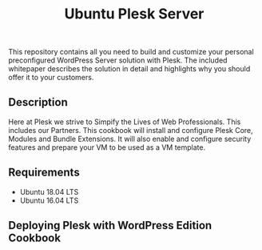 <h1  style="text-align: center">Ubuntu Plesk Server</h1>
<p  style="text-align: center">
<a href="http://www.apache.org/licenses/LICENSE-2.0"><img src="http://img.shields.io/badge/license-Apache 2-blue.svg" alt="" class="loading" id="image-hash-bc6178aff0e15ee8f4edae603da1dae0507fe3b777dd8805798f27346188a087"></a>
<a href="https://travis-ci.org/VirtuBox/ubuntu-plesk-server"><img src="https://img.shields.io/travis/VirtuBox/ubuntu-plesk-server" alt="" class="loading" id="image-hash-82e1c6d8511303293d97069a09b0af49d3663e60ba7776ae8a0070d3f5341a53"></a>
<img src="https://img.shields.io/github/last-commit/VirtuBox/ubuntu-plesk-server" alt="" class="loading" id="image-hash-f064751bd7f01bbca0f077a9287d0d81a8fb4ebecef5bbc4363f37358ae6a9df"></p>
</p>

This repository contains all you need to build and customize your personal preconfigured WordPress Server solution with Plesk. The included whitepaper describes the solution in detail and highlights why you should offer it to your customers.

## Description

  Here at Plesk we strive to Simpify the Lives of Web Professionals. This includes our Partners. This cookbook will install and configure Plesk Core, Modules and Bundle Extensions. It will also enable and configure security features and prepare your VM to be used as a VM template.

## Requirements

* Ubuntu 18.04 LTS
* Ubuntu 16.04 LTS

## Deploying Plesk with WordPress Edition Cookbook
